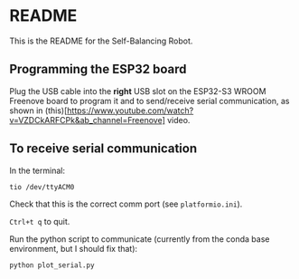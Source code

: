 # README

This is the README for the Self-Balancing Robot.

## Programming the ESP32 board

Plug the USB cable into the **right** USB slot on the ESP32-S3 WROOM Freenove board to program it and to send/receive serial communication, as shown in (this)[https://www.youtube.com/watch?v=VZDCkARFCPk&ab_channel=Freenove] video.

## To receive serial communication

In the terminal:

```
tio /dev/ttyACM0
```
Check that this is the correct comm port (see `platformio.ini`).

`Ctrl+t q` to quit.

Run the python script to communicate (currently from the conda base environment, but I should fix that):

```
python plot_serial.py
```
